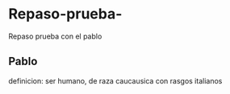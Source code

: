 # Repaso-prueba-
Repaso prueba con el pablo


## Pablo
definicion: ser humano, de raza caucausica con rasgos italianos
